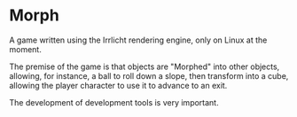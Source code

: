 Morph
=========

A game written using the Irrlicht rendering engine, only on Linux at the moment.

The premise of the game is that objects are "Morphed" into other objects, allowing, for instance, a ball to roll down a slope, then transform into a cube, allowing the player character to use it to advance to an exit.

The development of development tools is very important.
